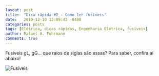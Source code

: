 ```yaml
---
layout: post
title:  "Dica rápida #2 - Como ler fusíveis"
date:   2019-12-10 13:09:42 -0400
categories: posts
tags: [Elétrica, dicas rápidas, Engenharia Elétrica, fusíveis]
author: Rafael A. Fuhrmann
comments: true
---
```



Fusíveis gL, gG... que raios de siglas são essas? Para saber, confira aí abaixo!

![Fusíveis](/assets/tipos_fusíveis.svg)
